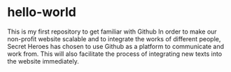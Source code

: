 # hello-world
This is my first repository to get familiar with Github
In order to make our non-profit website scalable and to integrate the works of different people, Secret Heroes has chosen to use Github as a platform to communicate and work from. This will also facilitate the process of integrating new texts into the website immediately.
